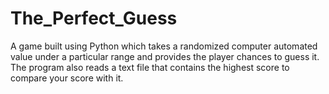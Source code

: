 # The_Perfect_Guess
A game built using Python which takes a randomized computer automated value under a particular range and provides the player chances to guess it.
The program also reads a text file that contains the highest score to compare your score with it.
